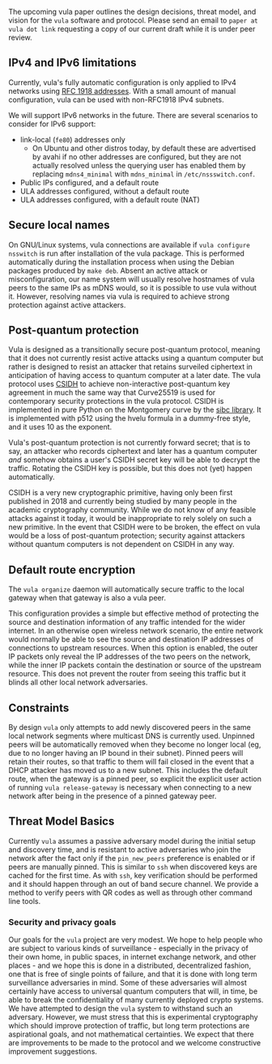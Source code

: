 The upcoming vula paper outlines the design decisions, threat model, and vision
for the `vula` software and protocol. Please send an email to `paper at vula
dot link` requesting a copy of our current draft while it is under peer review.

## IPv4 and IPv6 limitations

Currently, vula's fully automatic configuration is only applied to IPv4
networks using [RFC 1918 addresses](https://tools.ietf.org/html/rfc1918).
With a small amount of manual configuration, vula can be used with non-RFC1918
IPv4 subnets.

We will support IPv6 networks in the future. There are several scenarios to
consider for IPv6 support:

* link-local (`fe80`) addresses only
  * On Ubuntu and other distros today, by default these are advertised by avahi if no other addresses 
    are configured, but they are not actually resolved unless the querying user has enabled them by 
    replacing `mdns4_minimal` with `mdns_minimal` in `/etc/nssswitch.conf`.
* Public IPs configured, and a default route
* ULA addresses configured, without a default route
* ULA addresses configured, with a default route (NAT)


##  Secure local names

On GNU/Linux systems, vula connections are available if `vula configure
nsswitch` is run after installation of the vula package. This is performed
automatically during the installation process when using the Debian packages
produced by `make deb`. Absent an active attack or misconfiguration, our name
system will usually resolve hostnames of vula peers to the same IPs as mDNS
would, so it is possible to use vula without it. However, resolving names via
vula is required to achieve strong protection against active attackers.

## Post-quantum protection

Vula is designed as a transitionally secure post-quantum protocol, meaning that
it does not currently resist active attacks using a quantum computer but rather
is designed to resist an attacker that retains surveiled ciphertext in
anticipation of having access to quantum computer at a later date. The vula
protocol uses [CSIDH](https://csidh.isogeny.org/) to achieve non-interactive
post-quantum key agreement in much the same way that Curve25519 is used for
contemporary security protections in the vula protocol. CSIDH is implemented in
pure Python on the Montgomery curve by the [sibc
library](https://github.com/JJChiDguez/sibc/). It is implemented with p512
using the hvelu formula in a dummy-free style, and it uses 10 as the exponent.

Vula's post-quantum protection is not currently forward secret; that is to say,
an attacker who records ciphertext and later has a quantum computer *and*
somehow obtains a user's CSIDH secret key will be able to decrypt the traffic.
Rotating the CSIDH key is possible, but this does not (yet) happen
automatically.

CSIDH is a very new cryptographic primitive, having only been first published
in 2018 and currently being studied by many people in the academic cryptography
community. While we do not know of any feasible attacks against it today, it
would be inappropriate to rely solely on such a new primitive. In the event
that CSIDH were to be broken, the effect on vula would be a loss of
post-quantum protection; security against attackers without quantum computers
is not dependent on CSIDH in any way.

## Default route encryption

The `vula organize` daemon will automatically secure traffic to the local
gateway when that gateway is also a vula peer.

This configuration provides a simple but effective method of protecting the
source and destination information of any traffic intended for the wider
internet. In an otherwise open wireless network scenario, the entire network
would normally be able to see the source and destination IP addresses of
connections to upstream resources. When this option is enabled, the outer IP
packets only reveal the IP addresses of the two peers on the network, while the
inner IP packets contain the destination or source of the upstream resource.
This does not prevent the router from seeing this traffic but it blinds all
other local network adversaries.

## Constraints

By design `vula` only attempts to add newly discovered peers in the same local
network segments where multicast DNS is currently used. Unpinned peers will be
automatically removed when they become no longer local (eg, due to no longer
having an IP bound in their subnet). Pinned peers will retain their routes, so
that traffic to them will fail closed in the event that a DHCP attacker has
moved us to a new subnet. This includes the default route, when the gateway is
a pinned peer, so explicit the explicit user action of running `vula
release-gateway` is necessary when connecting to a new network after being in
the presence of a pinned gateway peer.

## Threat Model Basics

Currently `vula` assumes a passive adversary model during the initial setup and
discovery time, and is resistant to active adversaries who join the network
after the fact only if the `pin_new_peers` preference is enabled or if peers
are manually pinned. This is similar to `ssh` when discovered keys are cached
for the first time. As with `ssh`, key verification should be performed and it
should happen through an out of band secure channel. We provide a method to
verify peers with QR codes as well as through other command line tools.

### Security and privacy goals

Our goals for the `vula` project are very modest. We hope to help people who
are subject to various kinds of surveillance - especially in the privacy of
their own home, in public spaces, in internet exchange network, and other
places - and we hope this is done in a distributed, decentralized fashion, one
that is free of single points of failure, and that it is done with long term
surveillance adversaries in mind. Some of these adversaries will almost
certainly have access to universal quantum computers that will, in time, be
able to break the confidentiality of many currently deployed crypto systems. We
have attempted to design the `vula` system to withstand such an adversary.
However, we must stress that this is experimental cryptography which should
improve protection of traffic, but long term protections are aspirational
goals, and not mathematical certainties. We expect that there are improvements
to be made to the protocol and we welcome constructive improvement suggestions.


